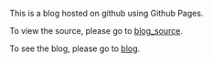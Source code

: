 This is a blog hosted on github using Github Pages.

To view the source, please go to [blog_source](https://github.com/chouqin/blog_source).

To see the blog, please go to [blog](http://chouqin.github.com).
